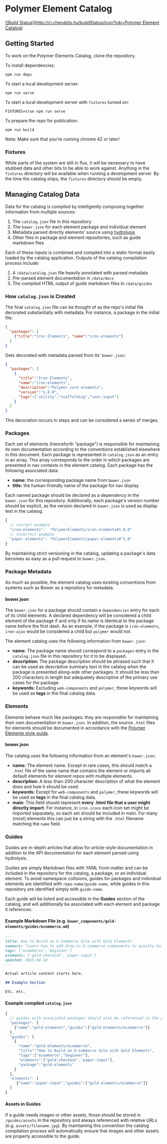 # Polymer Element Catalog

[![Build Status](http://ci.cherubits.hu/buildStatus/icon?job=Polymer Element Catalog)](http://ci.cherubits.hu/job/Polymer%20Element%20Catalog/)
## Getting Started

To work on the Polymer Elements Catalog, clone the repository.

To install dependencies:

    npm run deps
    
To start a local development server:

    npm run serve
    
To start a local development server with `fixtures` turned on:

    FIXTURES=true npm run serve
    
To prepare the repo for publication:

    npm run build
    
Note: Make sure that you're running chrome 42 or later!
    
### Fixtures

While parts of the system are still in flux, it will be necessary to have stubbed
data and other bits to be able to work against. Anything in the `fixtures`
directory will be available when running a development server. By the time
the catalog ships, the `fixtures` directory should be empty.

## Managing Catalog Data

Data for the catalog is compiled by intelligently composing together information
from multiple sources:

1. The `catalog.json` file in this repository
2. The `bower.json` for each element package and individual element
3. Metadata parsed directly elements' source using [hydrolysis](https://github.com/PolymerLabs/hydrolysis)
4. Other files in package and element repositories, such as guide markdown files

Each of these inputs is combined and compiled into a static format easily loaded
by the catalog application. Outputs of the catalog compilation process include:

1. A `/data/catalog.json` file heavily annotated with parsed metadata
2. Pre-parsed element documentation in `/data/docs`
3. The compiled HTML output of guide markdown files in `/data/guides`

### How `catalog.json` is Created

The final `catalog.json` file can be thought of as the repo's initial file
decorated substantially with metadata. For instance, a package in the initial
file:

```json
{
  "packages": [
    {"title":"Iron Elements", "name":"iron-elements"}
  ]
}
```

Gets decorated with metadata parsed from its' `bower.json`:

```json
{
  "packages": [
    {
      "title":"Iron Elements",
      "name":"iron-elements",
      "description":"Polymer core elements",
      "version":"1.0.0",
      "tags":["utility","scaffolding","user-input"]
    }
  ]
}
```

This decoration occurs in steps and can be considered a series of merges.

### Packages

Each set of elements (henceforth "package") is responsible for maintaining its
own documentation according to the conventions established elsewhere in this
document. Each package is represented in `catalog.json` as an entry in an array.
This array corresponds to the order in which packages are presented in nav
contexts in the element catalog. Each package has the following associated data:

* **name:** the corresponding package name from `bower.json`
* **title:** the human-friendly name of the package for nav display

Each named package should be declared as a dependency in the `bower.json` for
this repository. Additionally, each package's version number should be explicit,
as the version declared in `bower.json` is used as display text in the catalog.

```js
{
  // correct example
  "iron-elements":  "PolymerElements/iron-elements#1.0.0"
  // incorrect example
  "paper-elements": "PolymerElements/paper-elements#^1.0"
}
```

By maintaining strict versioning in the catalog, updating a package's data
becomes as easy as a pull request to `bower.json`.

### Package Metadata

As much as possible, the element catalog uses existing conventions from systems
such as Bower as a repository for metadata.

#### bower.json

The `bower.json` for a package should contain a `dependencies` entry for each of
its child elements. A declared dependency will be considered a child element of
the package if and only if its name is identical to the package name before the
first dash. As an example, if the package is `iron-elements`, `iron-ajax` would
be considered a child but `polymer` would not.

The element catalog uses the following information from `bower.json`:

* **name:** The package name should correspond to a `packages` entry in the
  `catalog.json` file in this repository for it to be displayed.
* **description:** The package description should be phrased such that it can
  be used as descriptive summary text in the catalog when the package is
  presented along-side other packages. It should be less than 200 characters
  in length but adequately descriptive of the primary use cases for the package.
* **keywords:** Excluding `web-components` and `polymer`, these keywords will be
  used as **tags** in the final catalog data.

### Elements

Elements behave much like packages: they are responsible for maintaining their
own documentation in `bower.json`. In addition, the source `.html` files for
elements should be documented in accordance with the [Polymer Elements style guide](http://polymerelements.github.io/style-guide/).

#### bower.json

The catalog uses the following information from an element's `bower.json`:

* **name:** The element name. Except in rare cases, this should match a `.html`
  file of the same name that contains the element or imports all default elements
  for element repos with multiple elements.
* **description:** A less-than-200 character description of what the element
  does and how it should be used.
* **keywords:** Except for `web-components` and `polymer`, these keywords will
  be used as **tags** in the final catalog data.
* **main:** This field should represent **every .html file that a user might
  directly import**. For instance, in `iron-icons` each icon set might be imported
  separately, so each set should be included in main. For many (most) elements
  this can just be a string with the `.html` filename matching the `name` field.

### Guides

Guides are in-depth articles that allow for article-style documentation in
addition to the API documentation for each element parsed using hydrolysis.

Guides are simply Markdown files with YAML front-matter and can be included
in the repository for the catalog, a package, or an individual element. To
avoid namespace collisions, guides for packages and individual elements are
identified with `repo-name/guide-name`, while guides in this repository are
identified simply with `guide-name`.

Each guide will be listed and accessible in the **Guides** section of the
catalog, and will additionally be associated with each element and package
it references.

#### Example Markdown File (e.g. `bower_components/gold-elements/guides/ecommerce.md`)

```markdown
---
title: How to Build an E-Commerce Site with Gold Elements
summary: "Learn how to add drop-in E-commerce components to quickly build a web presence for your business."
tags: ['ecommerce','beginner']
elements: ['gold-checkout','paper-input']
updated: 2015-04-10
---

Actual article content starts here.

## Example Section

Etc. etc.
```

#### Example compiled `catalog.json`

```js
{
  // guides with associated packages should also be referenced in the package metadata
  "packages": [
    {"name":"gold-elements","guides":["gold-elements/ecommerce"]}
  ],
  "guides": [
    {
      "name":"gold-elements/ecommerce",
      "title":"How to Build an E-Commerce Site with Gold Elements",
      "tags":["ecommerce","beginner"],
      "elements":["gold-checkout","paper-input"],
      "package":"gold-elements"
    }
  ],
  "elements": [
     {"name":"paper-input","guides":["gold-elements/ecommerce"]}
  ]
}
```

#### Assets in Guides

If a guide needs images or other assets, those should be stored in `/guides/assets`
in the repository and always referenced with relative URLs (e.g. `assets/filename.jpg`).
By maintaining this convention the catalog compilation process will automatically
ensure that images and other assets are properly accessible to the guide.
